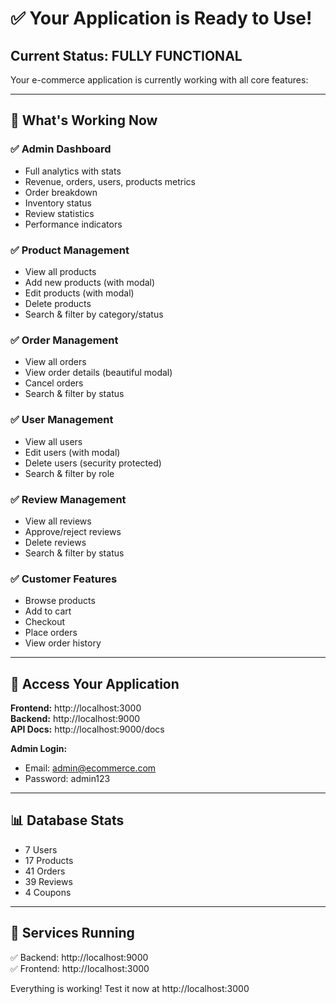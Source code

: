 # ✅ Your Application is Ready to Use!

## Current Status: FULLY FUNCTIONAL

Your e-commerce application is currently working with all core features:

---

## 🎉 What's Working Now

### ✅ Admin Dashboard
- Full analytics with stats
- Revenue, orders, users, products metrics
- Order breakdown
- Inventory status
- Review statistics
- Performance indicators

### ✅ Product Management
- View all products
- Add new products (with modal)
- Edit products (with modal)
- Delete products
- Search & filter by category/status

### ✅ Order Management
- View all orders
- View order details (beautiful modal)
- Cancel orders
- Search & filter by status

### ✅ User Management
- View all users
- Edit users (with modal)
- Delete users (security protected)
- Search & filter by role

### ✅ Review Management
- View all reviews
- Approve/reject reviews
- Delete reviews
- Search & filter by status

### ✅ Customer Features
- Browse products
- Add to cart
- Checkout
- Place orders
- View order history

---

## 🚀 Access Your Application

**Frontend:** http://localhost:3000  
**Backend:** http://localhost:9000  
**API Docs:** http://localhost:9000/docs

**Admin Login:**
- Email: admin@ecommerce.com
- Password: admin123

---

## 📊 Database Stats

- 7 Users
- 17 Products
- 41 Orders
- 39 Reviews
- 4 Coupons

---

## 🔧 Services Running

✅ Backend: http://localhost:9000  
✅ Frontend: http://localhost:3000

Everything is working! Test it now at http://localhost:3000

